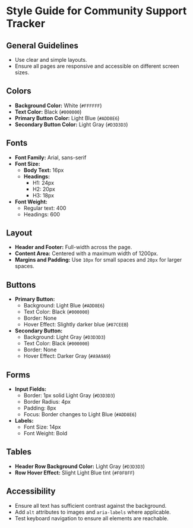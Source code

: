 # Style Guide for Community Support Tracker

## General Guidelines

- Use clear and simple layouts.
- Ensure all pages are responsive and accessible on different screen sizes.

## Colors

- **Background Color:** White (`#FFFFFF`)
- **Text Color:** Black (`#000000`)
- **Primary Button Color:** Light Blue (`#ADD8E6`)
- **Secondary Button Color:** Light Gray (`#D3D3D3`)

## Fonts

- **Font Family:** Arial, sans-serif
- **Font Size:**
  - **Body Text:** 16px
  - **Headings:**
    - H1: 24px
    - H2: 20px
    - H3: 18px
- **Font Weight:**
  - Regular text: 400
  - Headings: 600

## Layout

- **Header and Footer:** Full-width across the page.
- **Content Area:** Centered with a maximum width of 1200px.
- **Margins and Padding:** Use `10px` for small spaces and `20px` for larger spaces.

## Buttons

- **Primary Button:**
  - Background: Light Blue (`#ADD8E6`)
  - Text Color: Black (`#000000`)
  - Border: None
  - Hover Effect: Slightly darker blue (`#87CEEB`)
- **Secondary Button:**
  - Background: Light Gray (`#D3D3D3`)
  - Text Color: Black (`#000000`)
  - Border: None
  - Hover Effect: Darker Gray (`#A9A9A9`)

## Forms

- **Input Fields:**
  - Border: 1px solid Light Gray (`#D3D3D3`)
  - Border Radius: 4px
  - Padding: 8px
  - Focus: Border changes to Light Blue (`#ADD8E6`)
- **Labels:**
  - Font Size: 14px
  - Font Weight: Bold

## Tables

- **Header Row Background Color:** Light Gray (`#D3D3D3`)
- **Row Hover Effect:** Slight Light Blue tint (`#F0F8FF`)

## Accessibility

- Ensure all text has sufficient contrast against the background.
- Add `alt` attributes to images and `aria-labels` where applicable.
- Test keyboard navigation to ensure all elements are reachable.
